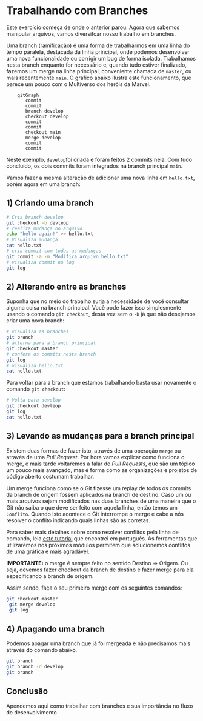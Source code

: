 # Trabalhando com Branches

Este exercício começa de onde o anterior parou. Agora que sabemos manipular arquivos, vamos diversifcar nosso trabalho em branches.


Uma branch (ramificação) é uma forma de trabalharmos em uma linha do tempo paralela, destacada da linha principal, onde podemos desenvolver uma nova funcionalidade ou corrigir um bug de forma isolada. Trabalhamos nesta branch enquanto for necessário e, quando tudo estiver finalizado, fazemos um merge na linha principal, conveniente chamada de `master`, ou mais recentemente `main`. O gráfico abaixo ilustra este funcionamento, que parece um pouco com o Multiverso dos heróis da Marvel.



```mermaid
    gitGraph
       commit
       commit
       branch develop
       checkout develop
       commit
       commit
       checkout main
       merge develop
       commit
       commit
```
Neste exemplo, `develop`foi criada e foram feitos 2 commits nela. Com tudo concluído, os dois commits foram integrados na branch principal `main`.

Vamos fazer a mesma alteração de adicionar uma nova linha em `hello.txt`, porém agora em uma branch:

## 1) Criando uma branch

```bash
# Cria branch develop
git checkout -b devleop
# realiza mudança no arquivo 
echo "hello again!" >> hello.txt
# Visualiza mudança
cat hello.txt
# cria commit com todas as mudanças
git commit -a -m "Modifica arquivo hello.txt"
# visualiza commit no log
git log
```

## 2) Alterando entre as branches

Suponha que no meio do trabalho surja a necessidade de você consultar alguma coisa na branch principal. Você pode fazer isso simplesmente usando o comando `git checkout`, desta vez sem o `-b` já que não desejamos criar uma nova branch:

```bash
# visualiza as branches
git branch
# alterna para a branch principal
git checkout master
# confere os commits nesta branch
git log
# visualiza hello.txt
cat hello.txt
```

Para voltar para a branch que estamos trabalhando basta usar novamente o comando `git checkout`:

```bash
# Volta para develop
git checkout devleop
git log
cat hello.txt
```

## 3) Levando as mudanças para a branch principal

Existem duas formas de fazer isto, através de uma operação `merge` ou através de uma *Pull Request*. Por hora vamos explicar como funciona o merge, e mais tarde voltaremos a falar de *Pull Requests*, que são um tópico um pouco mais avançado, mas é forma como as organizações e projetos de código aberto costumam trabalhar.


Um merge funciona como se o Git fizesse um replay de todos os commits da branch de origem fossem aplicados na branch de destino. Caso um ou mais arquivos sejam modificados nas duas branches de uma maneira que o Git não saiba o que deve ser feito com aquela linha, então temos um `Conflito`. Quando isto acontece o Git interrompe o merge e cabe a nós resolver o conflito indicando quais linhas são as corretas. 

Para saber mais detalhes sobre como resolver conflitos pela linha de comando, leia [este tutorial](https://metring.com.br/guia-resolvendo-conflitos-no-git) que encontrei em português. As ferramentas que utilizaremos nos próximos módulos permitem que solucionemos conflitos de uma gráfica e mais agradável.

**IMPORTANTE:** o merge é sempre feito no sentido Destino => Origem. Ou seja, devemos fazer checkout da branch de destino e fazer merge para ela especificando a branch de origem.

Assim sendo, faça o seu primeiro merge com os seguintes comandos:

```bash
git checkout master
 git merge develop
 git log
```
## 4) Apagando uma branch

Podemos apagar uma branch que já foi mergeada e não precisamos mais através do comando abaixo.

```bash
git branch
git branch -d develop
git branch
```

## Conclusão

Apendemos aqui como trabalhar com branches e sua importância no fluxo de desenvolvimento

